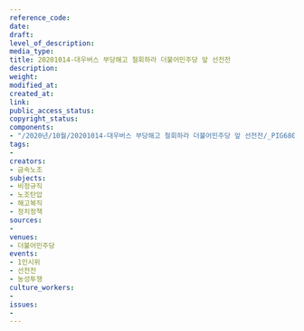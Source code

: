 ```yaml
---
reference_code: 
date: 
draft: 
level_of_description: 
media_type: 
title: 20201014-대우버스 부당해고 철회하라 더불어민주당 앞 선전전
description: 
weight: 
modified_at: 
created_at: 
link: 
public_access_status: 
copyright_status: 
components:
- "/2020년/10월/20201014-대우버스 부당해고 철회하라 더불어민주당 앞 선전전/_PIG6807.jpg"
tags:
- 
creators:
- 금속노조
subjects:
- 비정규직
- 노조탄압
- 해고복직
- 정치정책
sources:
- 
venues:
- 더불어민주당
events:
- 1인시위
- 선전전
- 농성투쟁
culture_workers:
- 
issues:
- 
---
```

